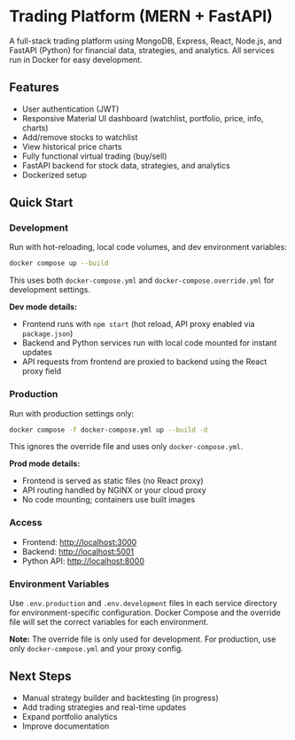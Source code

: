 # Trading Platform (MERN + FastAPI)

A full-stack trading platform using MongoDB, Express, React, Node.js, and FastAPI (Python) for financial data, strategies, and analytics. All services run in Docker for easy development.


## Features

- User authentication (JWT)
- Responsive Material UI dashboard (watchlist, portfolio, price, info, charts)
- Add/remove stocks to watchlist
- View historical price charts
- Fully functional virtual trading (buy/sell)
- FastAPI backend for stock data, strategies, and analytics
- Dockerized setup



## Quick Start

### Development

Run with hot-reloading, local code volumes, and dev environment variables:

```sh
docker compose up --build
```

This uses both `docker-compose.yml` and `docker-compose.override.yml` for development settings.

**Dev mode details:**
- Frontend runs with `npm start` (hot reload, API proxy enabled via `package.json`)
- Backend and Python services run with local code mounted for instant updates
- API requests from frontend are proxied to backend using the React proxy field

### Production

Run with production settings only:

```sh
docker compose -f docker-compose.yml up --build -d
```

This ignores the override file and uses only `docker-compose.yml`.

**Prod mode details:**
- Frontend is served as static files (no React proxy)
- API routing handled by NGINX or your cloud proxy
- No code mounting; containers use built images

### Access

- Frontend: [http://localhost:3000](http://localhost:3000)
- Backend: [http://localhost:5001](http://localhost:5001)
- Python API: [http://localhost:8000](http://localhost:8000)

### Environment Variables

Use `.env.production` and `.env.development` files in each service directory for environment-specific configuration. Docker Compose and the override file will set the correct variables for each environment.

**Note:** The override file is only used for development. For production, use only `docker-compose.yml` and your proxy config.


## Next Steps

- Manual strategy builder and backtesting (in progress)
- Add trading strategies and real-time updates
- Expand portfolio analytics
- Improve documentation